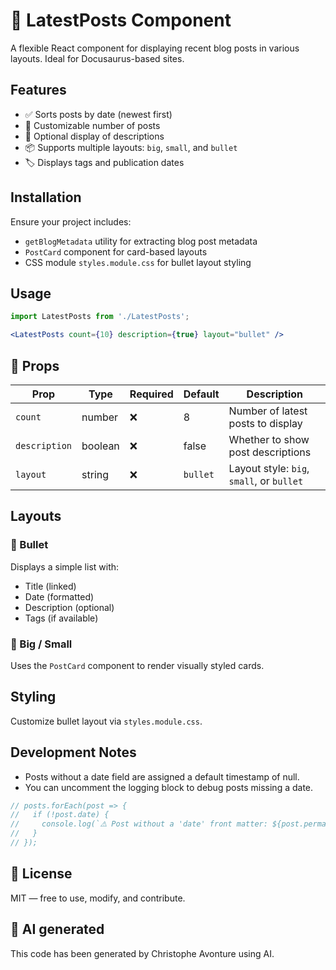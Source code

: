 # 📰 LatestPosts Component

A flexible React component for displaying recent blog posts in various layouts. Ideal for Docusaurus-based sites.

## Features

* ✅ Sorts posts by date (newest first)
* 🎯 Customizable number of posts
* 📝 Optional display of descriptions
* 📦 Supports multiple layouts: `big`, `small`, and `bullet`
* 🏷️ Displays tags and publication dates

## Installation

Ensure your project includes:

* `getBlogMetadata` utility for extracting blog post metadata
* `PostCard` component for card-based layouts
* CSS module `styles.module.css` for bullet layout styling

## Usage

```jsx
import LatestPosts from './LatestPosts';

<LatestPosts count={10} description={true} layout="bullet" />
```

## 🧾 Props

| Prop | Type | Required | Default | Description |
| --- | --- | --- | --- | --- |
| `count` | number | ❌ | 8 | Number of latest posts to display |
| `description` | boolean | ❌ | false | Whether to show post descriptions |
| `layout` | string | ❌ | `bullet` | Layout style: `big`, `small`, or `bullet` |

## Layouts

### 🔘 Bullet

Displays a simple list with:

* Title (linked)
* Date (formatted)
* Description (optional)
* Tags (if available)

### 🧱 Big / Small

Uses the `PostCard` component to render visually styled cards.

## Styling

Customize bullet layout via `styles.module.css`.

## Development Notes

* Posts without a date field are assigned a default timestamp of null.
* You can uncomment the logging block to debug posts missing a date.

```js
// posts.forEach(post => {
//   if (!post.date) {
//     console.log(`⚠️ Post without a 'date' front matter: ${post.permalink}`);
//   }
// });
```

## 📄 License

MIT — free to use, modify, and contribute.

## 💬 AI generated

This code has been generated by Christophe Avonture using AI.
